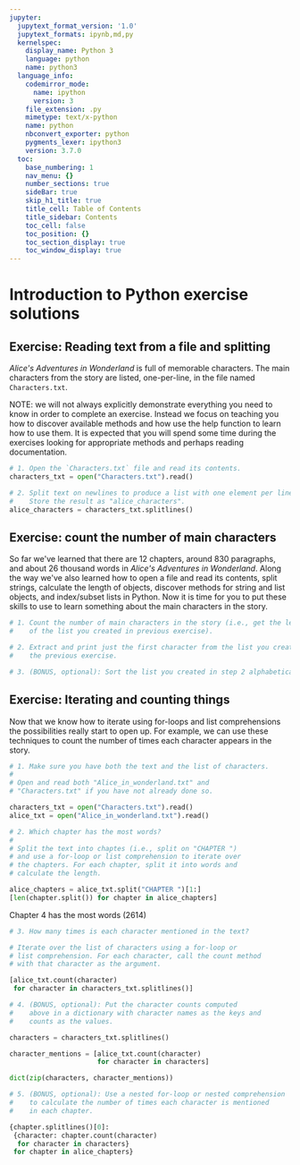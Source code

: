 ```yaml
---
jupyter:
  jupytext_format_version: '1.0'
  jupytext_formats: ipynb,md,py
  kernelspec:
    display_name: Python 3
    language: python
    name: python3
  language_info:
    codemirror_mode:
      name: ipython
      version: 3
    file_extension: .py
    mimetype: text/x-python
    name: python
    nbconvert_exporter: python
    pygments_lexer: ipython3
    version: 3.7.0
  toc:
    base_numbering: 1
    nav_menu: {}
    number_sections: true
    sideBar: true
    skip_h1_title: true
    title_cell: Table of Contents
    title_sidebar: Contents
    toc_cell: false
    toc_position: {}
    toc_section_display: true
    toc_window_display: true
---
```


# Introduction to Python exercise solutions

## Exercise: Reading text from a file and splitting
*Alice's Adventures in Wonderland* is full of memorable characters. The main characters from the story are listed, one-per-line, in the file named `Characters.txt`.

NOTE: we will not always explicitly demonstrate everything you need to know in order to complete an exercise. Instead we focus on teaching you how to discover available methods and how use the help function to learn how to use them. It is expected that you will spend some time during the exercises looking for appropriate methods and perhaps reading documentation.

```python
# 1. Open the `Characters.txt` file and read its contents.
characters_txt = open("Characters.txt").read()
```

```python
# 2. Split text on newlines to produce a list with one element per line.
#    Store the result as "alice_characters".
alice_characters = characters_txt.splitlines()
```

## Exercise: count the number of main characters
So far we've learned that there are 12 chapters, around 830 paragraphs, and about 26 thousand words in *Alice's Adventures in Wonderland*. Along the way we've also learned how to open a file and read its contents, split strings,  calculate the length of objects, discover methods for string and list objects, and index/subset lists in Python. Now it is time for you to put these skills to use to learn something about the main characters in the story.

```python
# 1. Count the number of main characters in the story (i.e., get the length
#    of the list you created in previous exercise).

```

```python
# 2. Extract and print just the first character from the list you created in
#    the previous exercise.

```

```python
# 3. (BONUS, optional): Sort the list you created in step 2 alphabetically, and then extract the last element.

```


## Exercise: Iterating and counting things
Now that we know how to iterate using for-loops and list comprehensions the possibilities really start to open up. For example, we can use these techniques to count the number of times each character appears in the story.

```python
# 1. Make sure you have both the text and the list of characters.
#
# Open and read both "Alice_in_wonderland.txt" and
# "Characters.txt" if you have not already done so.

characters_txt = open("Characters.txt").read()
alice_txt = open("Alice_in_wonderland.txt").read()

```

```python
# 2. Which chapter has the most words?
#
# Split the text into chaptes (i.e., split on "CHAPTER ")
# and use a for-loop or list comprehension to iterate over
# the chapters. For each chapter, split it into words and 
# calculate the length.

alice_chapters = alice_txt.split("CHAPTER ")[1:]
[len(chapter.split()) for chapter in alice_chapters]
```

Chapter 4 has the most words (2614)

```python
# 3. How many times is each character mentioned in the text?

# Iterate over the list of characters using a for-loop or 
# list comprehension. For each character, call the count method
# with that character as the argument.

[alice_txt.count(character) 
 for character in characters_txt.splitlines()]
```

```python
# 4. (BONUS, optional): Put the character counts computed 
#    above in a dictionary with character names as the keys and 
#    counts as the values.

characters = characters_txt.splitlines()

character_mentions = [alice_txt.count(character) 
                      for character in characters]

dict(zip(characters, character_mentions))
```

```python
# 5. (BONUS, optional): Use a nested for-loop or nested comprehension 
#    to calculate the number of times each character is mentioned 
#    in each chapter.

{chapter.splitlines()[0]: 
 {character: chapter.count(character) 
  for character in characters}
 for chapter in alice_chapters}

```
